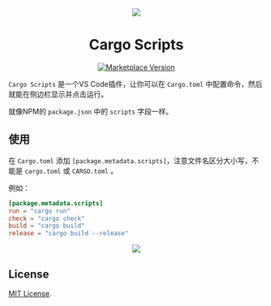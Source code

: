 <p align="center">
<img src="https://taiyuuki.gallerycdn.vsassets.io/extensions/taiyuuki/vscode-cargo-scripts/0.0.1/1680743890799/Microsoft.VisualStudio.Services.Icons.Default"  />
</p>

<h1 align="center">Cargo Scripts</h1>

<p align="center"><a href="https://marketplace.visualstudio.com/items?itemName=taiyuuki.vscode-cargo-scripts">
    <img alt="Marketplace Version" src="https://img.shields.io/visual-studio-marketplace/v/taiyuuki.vscode-cargo-scripts?color=%23813c85&label=Marketplace&logo=visual%20studio%20code"></a></p>

`Cargo Scripts` 是一个VS Code插件，让你可以在 `Cargo.toml` 中配置命令，然后就能在侧边栏显示并点击运行。

就像NPM的 `package.json` 中的 `scripts` 字段一样。

## 使用

在 `Cargo.toml` 添加 `[package.metadata.scripts]`，注意文件名区分大小写，不能是 `cargo.toml` 或 `CARGO.toml` 。

例如：

```toml
[package.metadata.scripts]
run = "cargo run"
check = "cargo check"
build = "cargo build"
release = "cargo build --release"
```

<p align="center">
<img src="https://s2.loli.net/2023/04/06/HwEItz9TR1Gcb7k.jpg" />
</p>

## License

[MIT License](./LICENSE.md).